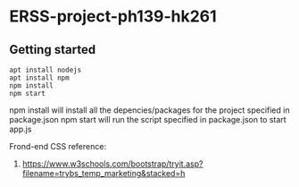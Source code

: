# ERSS-project-ph139-hk261

## Getting started
```
apt install nodejs 
apt install npm
npm install
npm start
```

npm install will install all the depencies/packages for the project specified in package.json
npm start will run the script specified in package.json to start app.js

Frond-end CSS reference:
1. https://www.w3schools.com/bootstrap/tryit.asp?filename=trybs_temp_marketing&stacked=h
